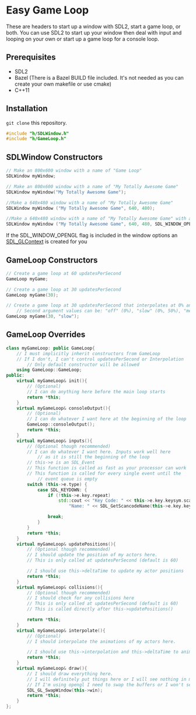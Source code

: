 # Easy Game Loop

These are headers to start up a window with SDL2, start a game loop, or both. You can use SDL2 to start up your window then deal with input and looping on your own or start up a game loop for a console loop.

## Prerequisites

* SDL2
* Bazel (There is a Bazel BUILD file included. It's not needed as you can create your own makefile or use cmake)
* C++11

## Installation

`git clone` this repository.

```C++
#include "h/SDLWindow.h"
#include "h/GameLoop.h"
```

## SDLWindow Constructors

```C++
// Make an 800x600 window with a name of "Game Loop"
SDLWindow myWindow;

// Make an 800x600 window with a name of "My Totally Awesome Game"
SDLWindow myWindow("My Totally Awesome Game");

//Make a 640x480 window with a name of "My Totally Awesome Game"
SDLWindow myWindow ("My Totally Awesome Game", 640, 480);

//Make a 640x480 window with a name of "My Totally Awesome Game" with an OpenGL Context and no border (It's your responsibility to include opengl and compile/link against it)
SDLWindow myWindow ("My Totally Awesome Game", 640, 480, SDL_WINDOW_OPENGL|SDL_WINDOW_BORDERLESS);
```

If the SDL_WINDOW_OPENGL flag is included in the window options an [SDL_GLContext](https://wiki.libsdl.org/SDL_GL_CreateContext) is created for you

## GameLoop Constructors

```C++
// Create a game loop at 60 updatesPerSecond
GameLoop myGame;

// Create a game loop at 30 updatesPerSecond
GameLoop myGame(30);

// Create a game loop at 30 updatesPerSecond that interpolates at 0% and 50%
    // Second argument values can be: "off" (0%), "slow" (0%, 50%), "medium" (0%, 25%, 50%, 75%), "fast" (As fast as possible)
GameLoop myGame(30, "slow");
```

## GameLoop Overrides

```C++
class myGameLoop: public GameLoop{
    // I must implicitly inherit constructors from GameLoop
    // If I don't, I can't control updatesPerSecond or Interpolation
        // Only default constructor will be allowed
    using GameLoop::GameLoop;
public:
    virtual myGameLoop& init(){
        // (Optional)
        // I can do anything here before the main loop starts
        return *this;
    }
    virtual myGameLoop& consoleOutput(){
        // (Optional)
        // I can do whatever I want here at the beginning of the loop
        GameLoop::consoleOutput();
        return *this;
    }
    virtual myGameLoop& inputs(){
        // (Optional though recommended)
        // I can do whatever I want here. Inputs work well here
            // as it is still the beginning of the loop
        // this->e is an SDL_Event
        // This function is called as fast as your processor can work
        // This function is called for every single event until the
            // event queue is empty
        switch (this->e.type) {
            case SDL_KEYDOWN: {
                if (!this->e.key.repeat)
                    std::cout << "Key Code: " << this->e.key.keysym.scancode << "\t" <<
                        "Name: " << SDL_GetScancodeName(this->e.key.keysym.scancode) << "\n";

                break;
            }
        }
        return *this;
    }
    virtual myGameLoop& updatePositions(){
        // (Optional though recommended)
        // I should update the position of my actors here.
        // This is only called at updatesPerSecond (default is 60)

        // I should use this->deltaTime to update my actor positions
        return *this;
    }
    virtual myGameLoop& collisions(){
        // (Optional though recommended)
        // I should check for any collisions here
        // This is only called at updatesPerSecond (default is 60)
        // This is called directly after this->updatePositions()

        return *this;
    }
    virtual myGameLoop& interpolate(){
        // (Optional)
        // I should interpolate the animations of my actors here.

        // I should use this->interpolation and this->deltaTime to animate my actors
        return *this;
    }
    virtual myGameLoop& draw(){
        // I should draw everything here.
        // I will definitely put things here or I will see nothing in my window.
        // If I'm using opengl I need to swap the buffers or I won't see anything
        SDL_GL_SwapWindow(this->win);
        return *this;
    }
};
```
